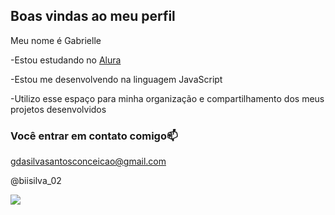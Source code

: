 ## Boas vindas ao meu perfil

Meu nome é Gabrielle

-Estou estudando no [Alura](https://www.alura.com.br)

-Estou me desenvolvendo na linguagem JavaScript

-Utilizo esse espaço para minha organização e compartilhamento dos meus projetos desenvolvidos

### Você entrar em contato comigo📫

gdasilvasantosconceicao@gmail.com

@biisilva_02

![](https://media1.tenor.com/m/V7X5UiUmtNoAAAAC/strawberry-shortcake-blingee.gif)
